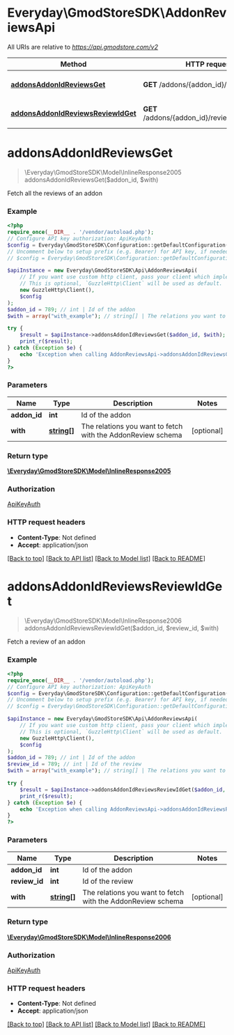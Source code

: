 # Everyday\GmodStoreSDK\AddonReviewsApi

All URIs are relative to *https://api.gmodstore.com/v2*

Method | HTTP request | Description
------------- | ------------- | -------------
[**addonsAddonIdReviewsGet**](AddonReviewsApi.md#addonsaddonidreviewsget) | **GET** /addons/{addon_id}/reviews | Fetch all the reviews of an addon
[**addonsAddonIdReviewsReviewIdGet**](AddonReviewsApi.md#addonsaddonidreviewsreviewidget) | **GET** /addons/{addon_id}/reviews/{review_id} | Fetch a review of an addon

# **addonsAddonIdReviewsGet**
> \Everyday\GmodStoreSDK\Model\InlineResponse2005 addonsAddonIdReviewsGet($addon_id, $with)

Fetch all the reviews of an addon

### Example
```php
<?php
require_once(__DIR__ . '/vendor/autoload.php');
// Configure API key authorization: ApiKeyAuth
$config = Everyday\GmodStoreSDK\Configuration::getDefaultConfiguration()->setApiKey('Authorization', 'YOUR_API_KEY');
// Uncomment below to setup prefix (e.g. Bearer) for API key, if needed
// $config = Everyday\GmodStoreSDK\Configuration::getDefaultConfiguration()->setApiKeyPrefix('Authorization', 'Bearer');

$apiInstance = new Everyday\GmodStoreSDK\Api\AddonReviewsApi(
    // If you want use custom http client, pass your client which implements `GuzzleHttp\ClientInterface`.
    // This is optional, `GuzzleHttp\Client` will be used as default.
    new GuzzleHttp\Client(),
    $config
);
$addon_id = 789; // int | Id of the addon
$with = array("with_example"); // string[] | The relations you want to fetch with the AddonReview schema

try {
    $result = $apiInstance->addonsAddonIdReviewsGet($addon_id, $with);
    print_r($result);
} catch (Exception $e) {
    echo 'Exception when calling AddonReviewsApi->addonsAddonIdReviewsGet: ', $e->getMessage(), PHP_EOL;
}
?>
```

### Parameters

Name | Type | Description  | Notes
------------- | ------------- | ------------- | -------------
 **addon_id** | **int**| Id of the addon |
 **with** | [**string[]**](../Model/string.md)| The relations you want to fetch with the AddonReview schema | [optional]

### Return type

[**\Everyday\GmodStoreSDK\Model\InlineResponse2005**](../Model/InlineResponse2005.md)

### Authorization

[ApiKeyAuth](../../README.md#ApiKeyAuth)

### HTTP request headers

 - **Content-Type**: Not defined
 - **Accept**: application/json

[[Back to top]](#) [[Back to API list]](../../README.md#documentation-for-api-endpoints) [[Back to Model list]](../../README.md#documentation-for-models) [[Back to README]](../../README.md)

# **addonsAddonIdReviewsReviewIdGet**
> \Everyday\GmodStoreSDK\Model\InlineResponse2006 addonsAddonIdReviewsReviewIdGet($addon_id, $review_id, $with)

Fetch a review of an addon

### Example
```php
<?php
require_once(__DIR__ . '/vendor/autoload.php');
// Configure API key authorization: ApiKeyAuth
$config = Everyday\GmodStoreSDK\Configuration::getDefaultConfiguration()->setApiKey('Authorization', 'YOUR_API_KEY');
// Uncomment below to setup prefix (e.g. Bearer) for API key, if needed
// $config = Everyday\GmodStoreSDK\Configuration::getDefaultConfiguration()->setApiKeyPrefix('Authorization', 'Bearer');

$apiInstance = new Everyday\GmodStoreSDK\Api\AddonReviewsApi(
    // If you want use custom http client, pass your client which implements `GuzzleHttp\ClientInterface`.
    // This is optional, `GuzzleHttp\Client` will be used as default.
    new GuzzleHttp\Client(),
    $config
);
$addon_id = 789; // int | Id of the addon
$review_id = 789; // int | Id of the review
$with = array("with_example"); // string[] | The relations you want to fetch with the AddonReview schema

try {
    $result = $apiInstance->addonsAddonIdReviewsReviewIdGet($addon_id, $review_id, $with);
    print_r($result);
} catch (Exception $e) {
    echo 'Exception when calling AddonReviewsApi->addonsAddonIdReviewsReviewIdGet: ', $e->getMessage(), PHP_EOL;
}
?>
```

### Parameters

Name | Type | Description  | Notes
------------- | ------------- | ------------- | -------------
 **addon_id** | **int**| Id of the addon |
 **review_id** | **int**| Id of the review |
 **with** | [**string[]**](../Model/string.md)| The relations you want to fetch with the AddonReview schema | [optional]

### Return type

[**\Everyday\GmodStoreSDK\Model\InlineResponse2006**](../Model/InlineResponse2006.md)

### Authorization

[ApiKeyAuth](../../README.md#ApiKeyAuth)

### HTTP request headers

 - **Content-Type**: Not defined
 - **Accept**: application/json

[[Back to top]](#) [[Back to API list]](../../README.md#documentation-for-api-endpoints) [[Back to Model list]](../../README.md#documentation-for-models) [[Back to README]](../../README.md)

